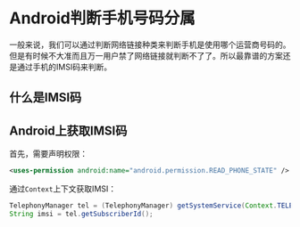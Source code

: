 # Android判断手机号码分属

一般来说，我们可以通过判断网络链接种类来判断手机是使用哪个运营商号码的。但是有时候不大准而且万一用户禁了网络链接就判断不了了。所以最靠谱的方案还是通过手机的IMSI码来判断。

## 什么是IMSI码

## Android上获取IMSI码

首先，需要声明权限：

```xml
<uses-permission android:name="android.permission.READ_PHONE_STATE" />
```

通过`Context`上下文获取IMSI：

```java
TelephonyManager tel = (TelephonyManager) getSystemService(Context.TELEPHONY_SERVICE);
String imsi = tel.getSubscriberId();
```
